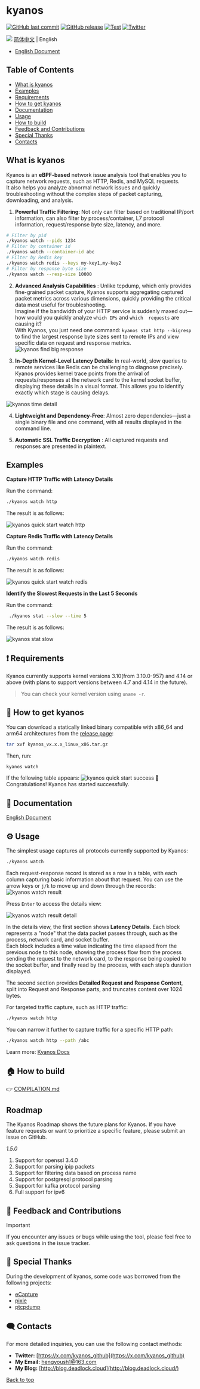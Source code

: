 # kyanos
[![GitHub last commit](https://img.shields.io/github/last-commit/hengyoush/kyanos)](#) [![GitHub release](https://img.shields.io/github/v/release/hengyoush/kyanos)](#) [![Test](https://github.com/hengyoush/kyanos/actions/workflows/test.yml/badge.svg)](https://github.com/hengyoush/kyanos/actions/workflows/test.yml) [![Twitter](https://img.shields.io/twitter/url/https/x.com/kyanos.svg?style=social&label=Follow%20%40kyanos)](https://x.com/kyanos_github)

![](docs/public/kyanos-demo.gif)
[简体中文](./README_CN.md) | English 


- [English Document](https://kyanos.io/)

## Table of Contents
- [What is kyanos](#-what-is-kyanos)
- [Examples](#-examples)
- [Requirements](#-requirements)
- [How to get kyanos](#-how-to-get-kyanos)
- [Documentation](#-documentation)
- [Usage](#-usage)
- [How to build](#-how-to-build)
- [Feedback and Contributions](#-feedback-and-contributions)
- [Special Thanks](#-special-thanks)
- [Contacts](#%EF%B8%8F-contacts)

## What is kyanos
Kyanos is an **eBPF-based** network issue analysis tool that enables you to capture network requests, such as HTTP, Redis, and MySQL requests.   
It also helps you analyze abnormal network issues and quickly troubleshooting without the complex steps of packet capturing, downloading, and analysis.

1. **Powerful Traffic Filtering**: Not only can filter based on traditional IP/port information, can also filter by process/container, L7 protocol information, request/response byte size, latency, and more.

```bash
# Filter by pid
./kyanos watch --pids 1234
# Filter by container id
./kyanos watch --container-id abc
# Filter by Redis key
./kyanos watch redis --keys my-key1,my-key2
# Filter by response byte size
./kyanos watch --resp-size 10000
```

2. **Advanced Analysis Capabilities** : Unlike tcpdump, which only provides fine-grained packet capture, Kyanos supports aggregating captured packet metrics across various dimensions, quickly providing the critical data most useful for troubleshooting.  
Imagine if the bandwidth of your HTTP service is suddenly maxed out—how would you quickly analyze `which IPs` and `which  requests` are causing it?  
With Kyanos, you just need one command: `kyanos stat http --bigresp` to find the largest response byte sizes sent to remote IPs and view specific data on request and response metrics.  
![kyanos find big response](docs/public/whatkyanos.gif)

3. **In-Depth Kernel-Level Latency Details**: In real-world, slow queries to remote services like Redis can be challenging to diagnose precisely. Kyanos provides kernel trace points from the arrival of requests/responses at the network card to the kernel socket buffer, displaying these details in a visual format. This allows you to identify exactly which stage is causing delays.

![kyanos time detail](docs/public/timedetail.jpg) 

4. **Lightweight and Dependency-Free**: Almost zero dependencies—just a single binary file and one command, with all results displayed in the command line.

5. **Automatic SSL Traffic Decryption** : All captured requests and responses are presented in plaintext.

## Examples

**Capture HTTP Traffic with Latency Details**  

Run the command:
```bash
./kyanos watch http
```
The result is as follows:

![kyanos quick start watch http](docs/public/qs-watch-http.gif)


**Capture Redis Traffic with Latency Details**  

Run the command:
```bash
./kyanos watch redis
```
The result is as follows:

![kyanos quick start watch redis](docs/public/qs-redis.gif)

**Identify the Slowest Requests in the Last 5 Seconds**

Run the command:
```bash
 ./kyanos stat --slow --time 5 
```
The result is as follows:

![kyanos stat slow](docs/public/qs-stat-slow.gif)

## ❗ Requirements

Kyanos currently supports kernel versions 3.10(from 3.10.0-957) and 4.14 or above (with plans to support versions between 4.7 and 4.14 in the future).  
> You can check your kernel version using `uname -r`.


## 🎯 How to get kyanos 

You can download a statically linked binary compatible with x86_64 and arm64 architectures from the [release page](https://github.com/hengyoush/kyanos/releases):

```bash
tar xvf kyanos_vx.x.x_linux_x86.tar.gz
```

Then, run:
```bash
kyanos watch 
```

If the following table appears:
![kyanos quick start success](docs/public/quickstart-success.png)
🎉 Congratulations! Kyanos has started successfully.

## 📝 Documentation

[English Document](https://kyanos.io/)

## ⚙ Usage

The simplest usage captures all protocols currently supported by Kyanos:

```bash
./kyanos watch
```

Each request-response record is stored as a row in a table, with each column capturing basic information about that request. You can use the arrow keys or `j/k` to move up and down through the records:
![kyanos watch result](docs/public/watch-result.jpg)  

Press `Enter` to access the details view:

![kyanos watch result detail](docs/public/watch-result-detail.jpg)  

In the details view, the first section shows **Latency Details**. Each block represents a "node" that the data packet passes through, such as the process, network card, and socket buffer.  
Each block includes a time value indicating the time elapsed from the previous node to this node, showing the process flow from the process sending the request to the network card, to the response being copied to the socket buffer, and finally read by the process, with each step’s duration displayed.

The second section provides **Detailed Request and Response Content**, split into Request and Response parts, and truncates content over 1024 bytes.

For targeted traffic capture, such as HTTP traffic:

```bash
./kyanos watch http
```

You can narrow it further to capture traffic for a specific HTTP path:

```bash
./kyanos watch http --path /abc 
```

Learn more: [Kyanos Docs](https://kyanos.io/)

## 🏠 How to build

👉 [COMPILATION.md](./COMPILATION.md)

## Roadmap
The Kyanos Roadmap shows the future plans for Kyanos. If you have feature requests or want to prioritize a specific feature, please submit an issue on GitHub.

_1.5.0_

1. Support for openssl 3.4.0
2. Support for parsing ipip packets
3. Support for filtering data based on process name
4. Support for postgresql protocol parsing
5. Support for kafka protocol parsing
6. Full support for ipv6


## 🤝 Feedback and Contributions
> [!IMPORTANT]
> If you encounter any issues or bugs while using the tool, please feel free to ask questions in the issue tracker.

## 🙇‍ Special Thanks
During the development of kyanos, some code was borrowed from the following projects:
- [eCapture](https://ecapture.cc/zh/)
- [pixie](https://github.com/pixie-io/pixie)
- [ptcpdump](https://github.com/mozillazg/ptcpdump)

## 🗨️ Contacts
For more detailed inquiries, you can use the following contact methods:
- **Twitter:** [https://x.com/kyanos_github](https://x.com/kyanos_github)
- **My Email:** [hengyoush1@163.com](mailto:hengyoush1@163.com)
- **My Blog:** [http://blog.deadlock.cloud](http://blog.deadlock.cloud/)

[Back to top](#top)
